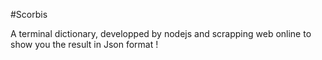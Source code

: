 

#Scorbis

A terminal dictionary, developped by nodejs and scrapping web online to show you the result in Json format !


